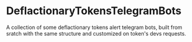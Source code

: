 # DeflactionaryTokensTelegramBots
A collection of some deflactionary tokens alert telegram bots, built from sratch with the same structure and customized on token's devs requests.
